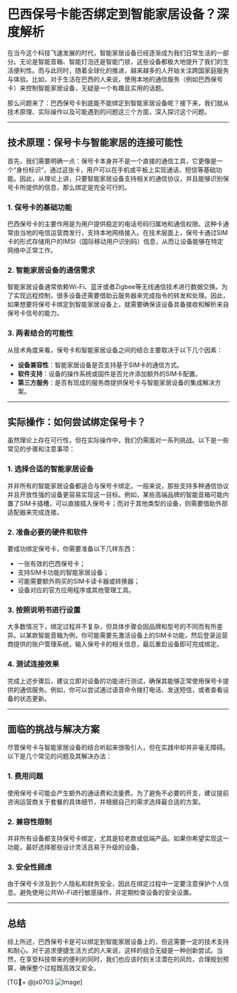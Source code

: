 # 巴西保号卡能否绑定到智能家居设备？深度解析

在当今这个科技飞速发展的时代，智能家居设备已经逐渐成为我们日常生活的一部分。无论是智能音箱、智能灯泡还是智能门锁，这些设备都极大地提升了我们的生活便利性。而与此同时，随着全球化的推进，越来越多的人开始关注跨国家庭服务与体验。比如，对于生活在巴西的人来说，使用本地的通信服务（例如巴西保号卡）来控制智能家居设备，无疑是一个有趣且实用的话题。

那么问题来了：巴西保号卡到底能不能绑定到智能家居设备呢？接下来，我们就从技术原理、实际操作以及可能遇到的问题这三个方面，深入探讨这个问题。

---

## 技术原理：保号卡与智能家居的连接可能性

首先，我们需要明确一点：保号卡本身并不是一个直接的通信工具，它更像是一个“身份标识”，通过这张卡，用户可以在手机或平板上实现通话、短信等基础功能。因此，从理论上讲，只要智能家居设备支持相关的通信协议，并且能够识别保号卡所提供的信息，那么绑定是完全可行的。

### 1. **保号卡的基础功能**
巴西保号卡的主要作用是为用户提供稳定的电话号码归属地和通信权限。这种卡通常由当地的电信运营商发行，支持本地网络接入。在技术层面上，保号卡通过SIM卡的形式存储用户的IMSI（国际移动用户识别码）信息，从而让设备能够在特定网络中正常工作。

### 2. **智能家居设备的通信需求**
智能家居设备通常依赖Wi-Fi、蓝牙或者Zigbee等无线通信技术进行数据交换。为了实现远程控制，很多设备还需要借助云服务器来完成指令的转发和处理。因此，如果想要将保号卡绑定到智能家居设备上，就需要确保该设备具备接收和解析来自保号卡信号的能力。

### 3. **两者结合的可能性**
从技术角度来看，保号卡和智能家居设备之间的结合主要取决于以下几个因素：
- **设备兼容性**：智能家居设备是否支持基于SIM卡的通信方式。
- **软件支持**：设备的操作系统或固件是否允许添加额外的SIM卡配置。
- **第三方服务**：是否有现成的服务商提供保号卡与智能家居设备的集成解决方案。

---

## 实际操作：如何尝试绑定保号卡？

虽然理论上存在可行性，但在实际操作中，我们仍需面对一系列挑战。以下是一些常见的步骤和注意事项：

### 1. **选择合适的智能家居设备**
并非所有的智能家居设备都适合与保号卡绑定。一般来说，那些支持多种通信协议并且开放性强的设备更容易实现这一目标。例如，某些高端品牌的智能音箱可能内置了SIM卡插槽，可以直接插入保号卡；而对于其他类型的设备，则需要借助外部适配器来完成连接。

### 2. **准备必要的硬件和软件**
要成功绑定保号卡，你需要准备以下几样东西：
- 一张有效的巴西保号卡；
- 支持SIM卡功能的智能家居设备；
- 可能需要额外购买的SIM卡读卡器或转换器；
- 设备对应的官方应用程序或其他管理工具。

### 3. **按照说明书进行设置**
大多数情况下，绑定过程并不复杂，但具体步骤会因品牌和型号的不同而有所差异。以某款智能音箱为例，你可能需要先激活设备上的SIM卡功能，然后登录运营商提供的账户管理系统，输入保号卡的相关信息，最后重启设备即可完成绑定。

### 4. **测试连接效果**
完成上述步骤后，建议立即对设备的功能进行测试，确保其能够正常使用保号卡提供的通信服务。例如，你可以尝试通过语音命令拨打电话、发送短信，或者查看设备的状态更新。

---

## 面临的挑战与解决方案

尽管保号卡与智能家居设备的结合听起来很吸引人，但在实践中却并非毫无障碍。以下是几个常见的问题及其解决办法：

### 1. **费用问题**
使用保号卡可能会产生额外的通话费和流量费。为了避免不必要的开支，建议提前咨询运营商关于套餐的具体细节，并根据自己的需求选择最合适的方案。

### 2. **兼容性限制**
并非所有设备都支持保号卡绑定，尤其是较老款或低端产品。如果你希望实现这一功能，最好选择那些设计灵活且易于升级的设备。

### 3. **安全性顾虑**
由于保号卡涉及到个人隐私和财务安全，因此在绑定过程中一定要注意保护个人信息。避免使用公共Wi-Fi进行敏感操作，并定期检查设备的安全设置。

---

## 总结

综上所述，巴西保号卡是可以绑定到智能家居设备上的，但这需要一定的技术支持和耐心。对于追求便捷生活方式的人来说，这样的组合无疑是一种创新尝试。当然，在享受科技带来的便利的同时，我们也应该时刻关注潜在的风险，合理规划预算，确保整个过程既高效又安全。

[TG💪+ @jx0703 ![Image](https://github.com/user-attachments/assets/dbca1d08-cadb-493c-b0ec-ad6f7a83f270)]